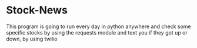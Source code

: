 # Stock-News
This program is going to run every day in python anywhere and check some specific stocks by using the requests module and text you if they got up or down, by using twilio
